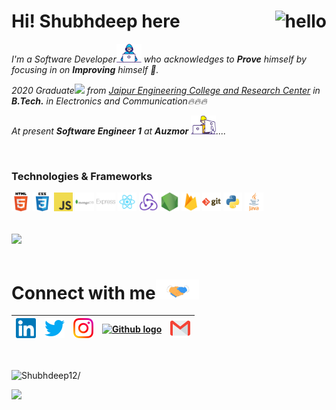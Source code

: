 # Hi! Shubhdeep here <img align= "right" alt="hello" src="https://media.giphy.com/media/42tS2cfBtj8Y/giphy.gif?cid=ecf05e47pw1f9dy6aeirtldn5p8avyxtnn9fwdy8lsitpacy&rid=giphy.gif&ct=s" />

<p>
<em>  
I'm a Software Developer<img src="https://github.com/Shubhdeep12/Shubhdeep12/blob/master/Assets/Developer.gif" width="40px" height="30px"> who acknowledges to <b>Prove</b> himself by focusing in on <b>Improving</b> himself 💪.

2020 Graduate<img src="https://w7.pngwing.com/pngs/995/215/png-transparent-black-and-yellow-mortar-board-emoji-graduation-ceremony-square-academic-cap-graduate-university-toga-angle-emoticon-academic-degree.png" width="40px"> from <a href = "https://www.jecrcfoundation.com/">Jaipur Engineering College and Research Center</a> in <b>B.Tech.</b> in Electronics and Communication🔥🔥🔥

At present <b>Software Engineer 1</b> at <b>Auzmor</b> <img src="https://github.com/Shubhdeep12/Shubhdeep12/blob/master/Assets/Designer.gif" width="40px" height="30px">....
</em>

</p>


<br>

### Technologies & Frameworks

<code><img height="30" src="https://raw.githubusercontent.com/github/explore/80688e429a7d4ef2fca1e82350fe8e3517d3494d/topics/html/html.png"></code>
<code><img height="30" src="https://raw.githubusercontent.com/github/explore/80688e429a7d4ef2fca1e82350fe8e3517d3494d/topics/css/css.png"></code>
<code><img height="30" src="https://raw.githubusercontent.com/github/explore/80688e429a7d4ef2fca1e82350fe8e3517d3494d/topics/javascript/javascript.png"></code>
<code><img height="30" src="https://raw.githubusercontent.com/github/explore/80688e429a7d4ef2fca1e82350fe8e3517d3494d/topics/mongodb/mongodb.png"></code>
<code><img height="30" src="https://raw.githubusercontent.com/github/explore/80688e429a7d4ef2fca1e82350fe8e3517d3494d/topics/express/express.png"></code>
<code><img height="30" src="https://raw.githubusercontent.com/github/explore/80688e429a7d4ef2fca1e82350fe8e3517d3494d/topics/react/react.png"></code>
<code><img height="30" src="https://raw.githubusercontent.com/github/explore/80688e429a7d4ef2fca1e82350fe8e3517d3494d/topics/redux/redux.png"></code>
<code><img height="30" src="https://raw.githubusercontent.com/github/explore/80688e429a7d4ef2fca1e82350fe8e3517d3494d/topics/nodejs/nodejs.png"></code>
<code><img height="30" src="https://raw.githubusercontent.com/github/explore/80688e429a7d4ef2fca1e82350fe8e3517d3494d/topics/firebase/firebase.png"></code>
<code><img height="30" src="https://raw.githubusercontent.com/github/explore/80688e429a7d4ef2fca1e82350fe8e3517d3494d/topics/git/git.png"></code>
<code><img height="30" src="https://raw.githubusercontent.com/github/explore/80688e429a7d4ef2fca1e82350fe8e3517d3494d/topics/python/python.png"></code>
<code><img height="30" src="https://raw.githubusercontent.com/github/explore/80688e429a7d4ef2fca1e82350fe8e3517d3494d/topics/java/java.png"></code>

<br>
<a href="https://github.com/Shubhdeep12">
  <img align="center" src="https://github-readme-stats.vercel.app/api/top-langs/?username=Shubhdeep12&theme=dark&hide_langs_below=1" />
</a>

<br>
<br>

# Connect with me<img src="https://github.com/Shubhdeep12/Shubhdeep12/blob/master/Assets/Handshake.gif" height="32px">

| [<img src="https://github.com/Shubhdeep12/Shubhdeep12/blob/master/Assets/Linkedin.svg" alt="Linkedin Logo" width="32">](https://www.linkedin.com/in/shubhdeepchhabra/) | [<img src="https://github.com/Shubhdeep12/Shubhdeep12/blob/master/Assets/Twitter.svg" alt="Twitter Logo" width="32">](https://twitter.com/ShubhInTech) | [<img src="https://github.com/Shubhdeep12/Shubhdeep12/blob/master/Assets/Instagram.svg" alt="instagram logo" width="32">](https://www.instagram.com/shubhdeep_chhabra/) | [<img src="https://cdn.svgporn.com/logos/github-icon.svg" alt="Github logo" width="34">](https://github.com/Shubhdeep12) | [<img src="https://github.com/Shubhdeep12/Shubhdeep12/blob/master/Assets/Gmail.svg" alt="Gmail logo" height="32">](mailto:chhabrashubhdeep@gmail.com) |
| :--------------------------------------------------------------------------------------------------------------------------------------------------------------------: | :---------------------------------------------------------------------------------------------------------------------------------------------------: | :---------------------------------------------------------------------------------------------------------------------------------------------------------------------: | :----------------------------------------------------------------------------------------------------------------------: | :---------------------------------------------------------------------------------------------------------------------------------------------------: |

<br>
<p align="left"> <img src=https://komarev.com/ghpvc/?username=Shubhdeep12 alt=Shubhdeep12/></p>

![](https://github-readme-stats.vercel.app/api?username=shubhdeep12&theme=shades-of-purple&show_icons=true&hide_border=true)
